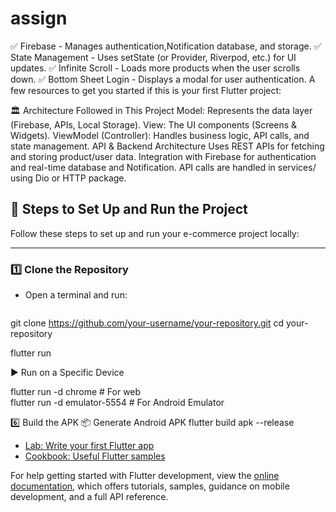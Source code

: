 # assign
✅ Firebase - Manages authentication,Notification database, and storage.
✅ State Management - Uses setState (or Provider, Riverpod, etc.) for UI updates.
✅ Infinite Scroll - Loads more products when the user scrolls down.
✅ Bottom Sheet Login - Displays a modal for user authentication.
A few resources to get you started if this is your first Flutter project:

🏛️ Architecture Followed in This Project
Model: Represents the data layer (Firebase, APIs, Local Storage).
View: The UI components (Screens & Widgets).
ViewModel (Controller): Handles business logic, API calls, and state management.
API & Backend Architecture
Uses REST APIs for fetching and storing product/user data.
Integration with Firebase for authentication and real-time database and Notification.
API calls are handled in services/ using Dio or HTTP package.


## 🚀 Steps to Set Up and Run the Project

Follow these steps to set up and run your e-commerce project locally:

---

### 1️⃣ Clone the Repository  
- Open a terminal and run:
  ```sh
git clone https://github.com/your-username/your-repository.git
cd your-repository

flutter run

▶️ Run on a Specific Device

flutter run -d chrome  # For web  
flutter run -d emulator-5554  # For Android Emulator

6️⃣ Build the APK 
📦 Generate Android APK
flutter build apk --release


- [Lab: Write your first Flutter app](https://docs.flutter.dev/get-started/codelab)
- [Cookbook: Useful Flutter samples](https://docs.flutter.dev/cookbook)

For help getting started with Flutter development, view the
[online documentation](https://docs.flutter.dev/), which offers tutorials,
samples, guidance on mobile development, and a full API reference.

